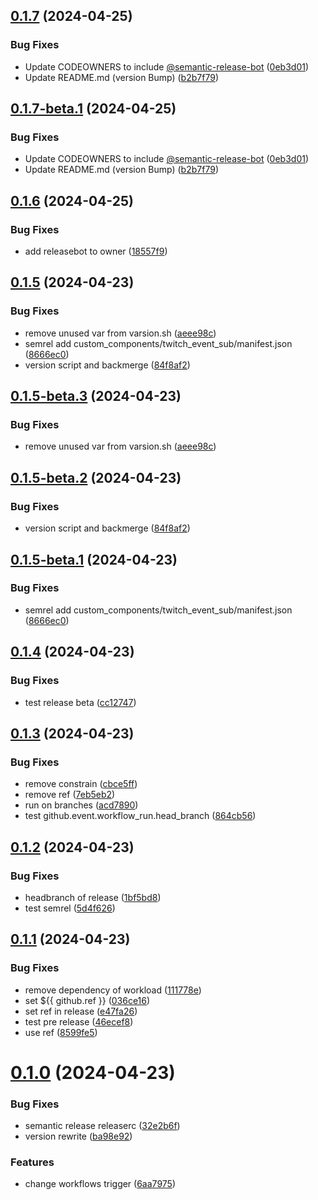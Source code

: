 ## [0.1.7](https://github.com/Jesibu/Twitch-Event-Sub/compare/v0.1.6...v0.1.7) (2024-04-25)


### Bug Fixes

* Update CODEOWNERS to include [@semantic-release-bot](https://github.com/semantic-release-bot) ([0eb3d01](https://github.com/Jesibu/Twitch-Event-Sub/commit/0eb3d01d38c85c992c7bc1f847b5b02e3f82a3b1))
* Update README.md (version Bump) ([b2b7f79](https://github.com/Jesibu/Twitch-Event-Sub/commit/b2b7f798b98c40b0b9592f63b0c615d309d4ed76))

## [0.1.7-beta.1](https://github.com/Jesibu/Twitch-Event-Sub/compare/v0.1.6...v0.1.7-beta.1) (2024-04-25)


### Bug Fixes

* Update CODEOWNERS to include [@semantic-release-bot](https://github.com/semantic-release-bot) ([0eb3d01](https://github.com/Jesibu/Twitch-Event-Sub/commit/0eb3d01d38c85c992c7bc1f847b5b02e3f82a3b1))
* Update README.md (version Bump) ([b2b7f79](https://github.com/Jesibu/Twitch-Event-Sub/commit/b2b7f798b98c40b0b9592f63b0c615d309d4ed76))

## [0.1.6](https://github.com/Jesibu/Twitch-Event-Sub/compare/v0.1.5...v0.1.6) (2024-04-25)


### Bug Fixes

* add releasebot to owner ([18557f9](https://github.com/Jesibu/Twitch-Event-Sub/commit/18557f952692f4ab788e7b1b32287c162bf9aa9d))

## [0.1.5](https://github.com/Jesibu/Twitch-Event-Sub/compare/v0.1.4...v0.1.5) (2024-04-23)


### Bug Fixes

* remove unused var from varsion.sh ([aeee98c](https://github.com/Jesibu/Twitch-Event-Sub/commit/aeee98cdd23f2e2c7f2a9c1b39b8bfb4f52e2212))
* semrel add custom_components/twitch_event_sub/manifest.json ([8666ec0](https://github.com/Jesibu/Twitch-Event-Sub/commit/8666ec0694867e6975777047912e6ee133f4ddb7))
* version script and backmerge ([84f8af2](https://github.com/Jesibu/Twitch-Event-Sub/commit/84f8af21712950e2d5367aea26a37f13bb8a2073))

## [0.1.5-beta.3](https://github.com/Jesibu/Twitch-Event-Sub/compare/v0.1.5-beta.2...v0.1.5-beta.3) (2024-04-23)


### Bug Fixes

* remove unused var from varsion.sh ([aeee98c](https://github.com/Jesibu/Twitch-Event-Sub/commit/aeee98cdd23f2e2c7f2a9c1b39b8bfb4f52e2212))

## [0.1.5-beta.2](https://github.com/Jesibu/Twitch-Event-Sub/compare/v0.1.5-beta.1...v0.1.5-beta.2) (2024-04-23)


### Bug Fixes

* version script and backmerge ([84f8af2](https://github.com/Jesibu/Twitch-Event-Sub/commit/84f8af21712950e2d5367aea26a37f13bb8a2073))

## [0.1.5-beta.1](https://github.com/Jesibu/Twitch-Event-Sub/compare/v0.1.4...v0.1.5-beta.1) (2024-04-23)


### Bug Fixes

* semrel add custom_components/twitch_event_sub/manifest.json ([8666ec0](https://github.com/Jesibu/Twitch-Event-Sub/commit/8666ec0694867e6975777047912e6ee133f4ddb7))

## [0.1.4](https://github.com/Jesibu/Twitch-Event-Sub/compare/v0.1.3...v0.1.4) (2024-04-23)


### Bug Fixes

* test release beta ([cc12747](https://github.com/Jesibu/Twitch-Event-Sub/commit/cc12747a7e260ff8920e33cf4ae9a80461686d9f))

## [0.1.3](https://github.com/Jesibu/Twitch-Event-Sub/compare/v0.1.2...v0.1.3) (2024-04-23)


### Bug Fixes

* remove constrain ([cbce5ff](https://github.com/Jesibu/Twitch-Event-Sub/commit/cbce5ff0e69b1ea477a76ca09693c6e4c275ad35))
* remove ref ([7eb5eb2](https://github.com/Jesibu/Twitch-Event-Sub/commit/7eb5eb21c43197faae1c4d7a2c661fd52dd3dedd))
* run on branches ([acd7890](https://github.com/Jesibu/Twitch-Event-Sub/commit/acd7890dc1eded7e3fdd2365e5cdb57c525610c7))
* test github.event.workflow_run.head_branch ([864cb56](https://github.com/Jesibu/Twitch-Event-Sub/commit/864cb56f1446c11e1395431398d315509fedd7d0))

## [0.1.2](https://github.com/Jesibu/Twitch-Event-Sub/compare/v0.1.1...v0.1.2) (2024-04-23)


### Bug Fixes

* headbranch of release ([1bf5bd8](https://github.com/Jesibu/Twitch-Event-Sub/commit/1bf5bd87753537a7bc7e93573598a934712c70fc))
* test semrel ([5d4f626](https://github.com/Jesibu/Twitch-Event-Sub/commit/5d4f6269b649d4db2b963089baa7961660751f56))

## [0.1.1](https://github.com/Jesibu/Twitch-Event-Sub/compare/v0.1.0...v0.1.1) (2024-04-23)


### Bug Fixes

* remove dependency of workload ([111778e](https://github.com/Jesibu/Twitch-Event-Sub/commit/111778e1a4d7ae4f7d11f96841346e70a8ed9534))
* set ${{ github.ref }} ([036ce16](https://github.com/Jesibu/Twitch-Event-Sub/commit/036ce16c192650c525e93ef33d940d741b320455))
* set ref in  release ([e47fa26](https://github.com/Jesibu/Twitch-Event-Sub/commit/e47fa26da8859737c033537b7066e699e800b38e))
* test pre release ([46ecef8](https://github.com/Jesibu/Twitch-Event-Sub/commit/46ecef8bb9103100f5bd77aba691706a65d7e543))
* use ref ([8599fe5](https://github.com/Jesibu/Twitch-Event-Sub/commit/8599fe558c72977a2e1f5b02d609e0b4ebf9de46))

# [0.1.0](https://github.com/Jesibu/Twitch-Event-Sub/compare/v0.0.2...v0.1.0) (2024-04-23)


### Bug Fixes

* semantic release releaserc ([32e2b6f](https://github.com/Jesibu/Twitch-Event-Sub/commit/32e2b6f436e175907cdd3bb9c2332af9e57d0980))
* version rewrite ([ba98e92](https://github.com/Jesibu/Twitch-Event-Sub/commit/ba98e925caed274e6d0c43a5afa3a80d1bcfa7e6))


### Features

* change workflows trigger ([6aa7975](https://github.com/Jesibu/Twitch-Event-Sub/commit/6aa797571036cfc4b000b5287574fc7e62d9d46c))
